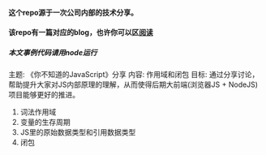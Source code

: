 #### 这个repo源于一次公司内部的技术分享。
#### 该repo有一篇对应的blog，也许你可以区[阅读](https://buildall.github.io/2016/04/26/scopeandclosure/)
##### 本文事例代码请用node运行

主题: 《你不知道的JavaScript》分享
内容: 作用域和闭包
目标: 通过分享讨论，帮助提升大家对JS内部原理的理解，从而使得后期大前端(浏览器JS + NodeJS)项目能够更好的推进。


1. 词法作用域
2. 变量的生存周期
3. JS里的原始数据类型和引用数据类型
4. 闭包
